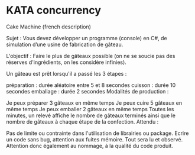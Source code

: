 # KATA concurrency

Cake Machine (french description)

Sujet : Vous devez développer un programme (console) en C#, de simulation d’une usine de fabrication de gâteau.

L'objectif : Faire le plus de gâteaux possible (on ne se soucie pas des réserves d'ingrédients, on les considère infinies).

Un gâteau est prêt lorsqu'il a passé les 3 étapes :

préparation : durée aléatoire entre 5 et 8 secondes
cuisson : durée 10 secondes
emballage : durée 2 secondes
Modalités de production :

Je peux préparer 3 gâteaux en même temps
Je peux cuire 5 gâteaux en même temps
Je peux emballer 2 gâteaux en même temps
Toutes les minutes, un relevé affiche le nombre de gâteaux terminés ainsi que le nombre de gâteaux à chaque étape de la confection.
Attendu :

Pas de limite ou contrainte dans l'utilisation de librairies ou package.
Ecrire un code sans bug, attention aux fuites mémoire. Tout sera lu et observé.
Attention donc également au nommage, à la qualité du code produit.